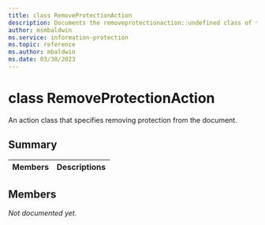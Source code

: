 ```yaml
---
title: class RemoveProtectionAction 
description: Documents the removeprotectionaction::undefined class of the Microsoft Information Protection (MIP) SDK.
author: msmbaldwin
ms.service: information-protection
ms.topic: reference
ms.author: mbaldwin
ms.date: 03/30/2023
---
```


# class RemoveProtectionAction 
An action class that specifies removing protection from the document.
  
## Summary
 Members                        | Descriptions                                
--------------------------------|---------------------------------------------
  
## Members
_Not documented yet._
